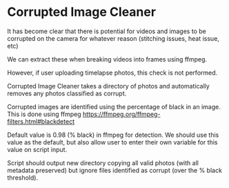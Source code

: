 # Corrupted Image Cleaner

It has become clear that there is potential for videos and images to be corrupted on the camera for whatever reason (stitching issues, heat issue, etc)

We can extract these when breaking videos into frames using ffmpeg.

However, if user uploading timelapse photos, this check is not performed.

Corrupted Image Cleaner takes a directory of photos and automatically removes any photos classified as corrupt.

Corrupted images are identified using the percentage of black in an image. This is done using ffmpeg https://ffmpeg.org/ffmpeg-filters.html#blackdetect

Default value is 0.98 (% black) in ffmpeg for detection. We should use this value as the default, but also allow user to enter their own variable for this value on script input.

Script should output new directory copying all valid photos (with all metadata preserved) but ignore files identified as corrupt (over the % black threshold).